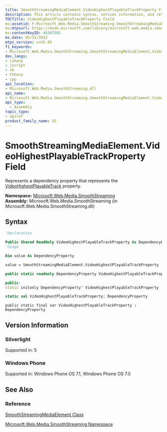 ```yaml
---
title: SmoothStreamingMediaElement.VideoHighestPlayableTrackProperty Field (Microsoft.Web.Media.SmoothStreaming)
description: This article contains syntax, version information, and reference materials for the SmoothStreamingMediaElement.VideoHighestPlayableTrackProperty Field.
TOCTitle: VideoHighestPlayableTrackProperty Field
ms:assetid: F:Microsoft.Web.Media.SmoothStreaming.SmoothStreamingMediaElement.VideoHighestPlayableTrackProperty
ms:mtpsurl: https://msdn.microsoft.com/library/microsoft.web.media.smoothstreaming.smoothstreamingmediaelement.videohighestplayabletrackproperty(v=VS.95)
ms:contentKeyID: 46307581
ms.date: 05/31/2012
mtps_version: v=VS.95
f1_keywords:
- Microsoft.Web.Media.SmoothStreaming.SmoothStreamingMediaElement.VideoHighestPlayableTrackProperty
dev_langs:
- csharp
- jscript
- vb
- FSharp
- cpp
api_location:
- Microsoft.Web.Media.SmoothStreaming.dll
api_name:
- Microsoft.Web.Media.SmoothStreaming.SmoothStreamingMediaElement.VideoHighestPlayableTrackProperty
api_type:
  - Assembly
topic_type:
- apiref
product_family_name: VS
---
```


# SmoothStreamingMediaElement.VideoHighestPlayableTrackProperty Field

Represents a dependency property that represents the [VideoHighestPlayableTrack](smoothstreamingmediaelement-videohighestplayabletrack-property-microsoft-web-media-smoothstreaming_1.md) property.

**Namespace:**  [Microsoft.Web.Media.SmoothStreaming](microsoft-web-media-smoothstreaming-namespace_1.md)  
**Assembly:**  Microsoft.Web.Media.SmoothStreaming (in Microsoft.Web.Media.SmoothStreaming.dll)

## Syntax

```vb
'Declaration

Public Shared ReadOnly VideoHighestPlayableTrackProperty As DependencyProperty
'Usage

Dim value As DependencyProperty

value = SmoothStreamingMediaElement.VideoHighestPlayableTrackProperty
```

```csharp
public static readonly DependencyProperty VideoHighestPlayableTrackProperty
```

```cpp
public:
static initonly DependencyProperty^ VideoHighestPlayableTrackProperty
```

``` fsharp
static val VideoHighestPlayableTrackProperty: DependencyProperty
```

```jscript
public static final var VideoHighestPlayableTrackProperty : DependencyProperty
```

## Version Information

### Silverlight

Supported in: 5  

### Windows Phone

Supported in: Windows Phone OS 7.1, Windows Phone OS 7.0  

## See Also

### Reference

[SmoothStreamingMediaElement Class](smoothstreamingmediaelement-class-microsoft-web-media-smoothstreaming_1.md)

[Microsoft.Web.Media.SmoothStreaming Namespace](microsoft-web-media-smoothstreaming-namespace_1.md)
